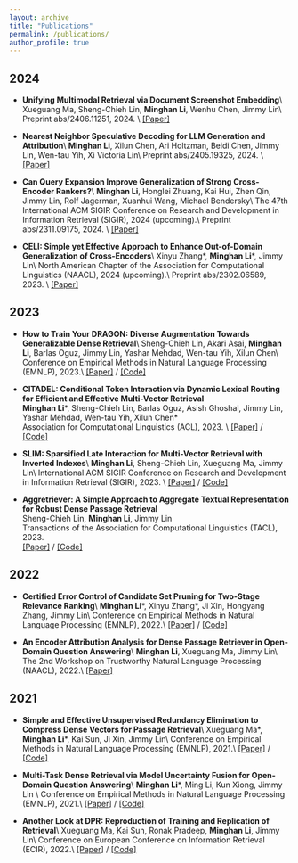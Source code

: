 ```yaml
---
layout: archive
title: "Publications"
permalink: /publications/
author_profile: true
---
```


<!-- ## Preprints -->
<!-- 
 -->

## 2024

- **Unifying Multimodal Retrieval via Document Screenshot Embedding**\\
Xueguang Ma, Sheng-Chieh Lin, **Minghan Li**, Wenhu Chen, Jimmy Lin\\
Preprint abs/2406.11251, 2024.        \\
[\[Paper\]](https://arxiv.org/abs/2406.11251)

- **Nearest Neighbor Speculative Decoding for LLM Generation and Attribution**\\
**Minghan Li**, Xilun Chen, Ari Holtzman, Beidi Chen, Jimmy Lin, Wen-tau Yih, Xi Victoria Lin\\
Preprint abs/2405.19325, 2024.        \\
[\[Paper\]](https://arxiv.org/abs/2405.19325)

- **Can Query Expansion Improve Generalization of Strong Cross-Encoder Rankers?**\\
**Minghan Li**, Honglei Zhuang, Kai Hui, Zhen Qin, Jimmy Lin, Rolf Jagerman, Xuanhui Wang, Michael Bendersky\\
The 47th International ACM SIGIR Conference on Research and Development in Information Retrieval (SIGIR), 2024 (upcoming).\\
Preprint abs/2311.09175, 2024.        \\
[\[Paper\]](https://arxiv.org/abs/2311.09175)


- **CELI: Simple yet Effective Approach to Enhance Out-of-Domain Generalization of Cross-Encoders**\\
Xinyu Zhang\*, **Minghan Li**\*, Jimmy Lin\\
North American Chapter of the Association for Computational Linguistics (NAACL), 2024 (upcoming).\\
Preprint abs/2302.06589, 2023.        \\
[\[Paper\]](https://arxiv.org/abs/2302.06589)

## 2023
- **How to Train Your DRAGON: Diverse Augmentation Towards Generalizable Dense Retrieval**\\
Sheng-Chieh Lin, Akari Asai, **Minghan Li**, Barlas Oguz, Jimmy Lin, Yashar Mehdad, Wen-tau Yih, Xilun Chen\\
Conference on Empirical Methods in Natural Language Processing (EMNLP), 2023.\\
[\[Paper\]](https://aclanthology.org/2023.findings-emnlp.423/) / [\[Code\]](https://github.com/facebookresearch/dpr-scale)

- **CITADEL: Conditional Token Interaction via Dynamic Lexical Routing for Efficient and Effective Multi-Vector Retrieval**  
**Minghan Li**\*, Sheng-Chieh Lin, Barlas Oguz, Asish Ghoshal, Jimmy Lin, Yashar Mehdad, Wen-tau Yih, Xilun Chen\*         
Association for Computational Linguistics (ACL), 2023.   \\
[\[Paper\]](https://aclanthology.org/2023.acl-long.663/) / [\[Code\]](https://github.com/facebookresearch/dpr-scale/tree/citadel)

- **SLIM: Sparsified Late Interaction for Multi-Vector Retrieval with Inverted Indexes**\\
**Minghan Li**, Sheng-Chieh Lin, Xueguang Ma, Jimmy Lin\\
International ACM SIGIR Conference on Research and Development in Information Retrieval (SIGIR), 2023. \\
[\[Paper\]](https://dl.acm.org/doi/abs/10.1145/3539618.3591977) / [\[Code\]](https://github.com/castorini/pyserini/blob/master/docs/experiments-slim.md)

- **Aggretriever: A Simple Approach to Aggregate Textual Representation for Robust Dense Passage Retrieval**  
Sheng-Chieh Lin, **Minghan Li**, Jimmy Lin           
Transactions of the Association for Computational Linguistics (TACL), 2023.   
[\[Paper\]](https://direct.mit.edu/tacl/article/doi/10.1162/tacl_a_00556/116046/Aggretriever-A-Simple-Approach-to-Aggregate) / [\[Code\]](https://github.com/castorini/dhr)     

## 2022
- **Certified Error Control of Candidate Set Pruning for Two-Stage Relevance Ranking**\\
**Minghan Li**\*, Xinyu Zhang\*, Ji Xin, Hongyang Zhang, Jimmy Lin\\
Conference on Empirical Methods in Natural Language Processing (EMNLP), 2022.\\
[\[Paper\]](https://aclanthology.org/2022.emnlp-main.23/) / [\[Code\]](https://github.com/alexlimh/CEC-Ranking)     

- **An Encoder Attribution Analysis for Dense Passage Retriever in Open-Domain Question Answering**\\
**Minghan Li**, Xueguang Ma, Jimmy Lin\\
The 2nd Workshop on Trustworthy Natural Language Processing (NAACL), 2022.\\
[\[Paper\]](https://aclanthology.org/2022.trustnlp-1.1) 


## 2021       
- **Simple and Effective Unsupervised Redundancy Elimination to Compress Dense Vectors for Passage Retrieval**\\
Xueguang Ma\*, **Minghan Li**\*, Kai Sun, Ji Xin, Jimmy Lin\\
Conference on Empirical Methods in Natural Language Processing (EMNLP), 2021.\\
[\[Paper\]](https://aclanthology.org/2021.emnlp-main.227/) / [\[Code\]](https://github.com/castorini/pyserini/blob/master/docs/experiments-dpr-compression.md)

- **Multi-Task Dense Retrieval via Model Uncertainty Fusion for Open-Domain Question Answering**\\
**Minghan Li**\*, Ming Li, Kun Xiong, Jimmy Lin \\
Conference on Empirical Methods in Natural Language Processing (EMNLP), 2021.\\
[\[Paper\]](	
https://aclanthology.org/2021.findings-emnlp.26/) / [\[Code\]](https://github.com/alexlimh/DPR_MUF)

- **Another Look at DPR: Reproduction of Training and Replication of Retrieval**\\
Xueguang Ma, Kai Sun, Ronak Pradeep, **Minghan Li**, Jimmy Lin\\
Conference on European Conference on Information Retrieval (ECIR), 2022.\\
[\[Paper\]](	
https://dl.acm.org/doi/abs/10.1007/978-3-030-99736-6_41) / [\[Code\]](https://github.com/castorini/pyserini/blob/master/docs/experiments-dpr.md)
